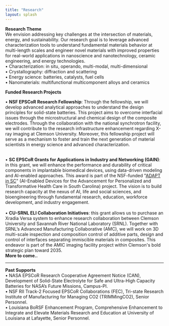 ```yaml
---
title: "Research"
layout: splash
---
```

<!-- &bull;&nbsp;text<br> -->

<b>Research Theme</b><br>
We envision addressing key challenges at the intersection of materials, energy, and sustainability. Our research goal is to leverage advanced characterization tools to understand fundamental materials behavior at multi-length scales and engineer novel materials with improved properties for real-world applications in nanoscience and nanotechnology, ceramic engineering, and energy technologies.<br>
&bull;&nbsp;Characterization: in situ, operando, multi-modal, multi-dimensional<br>
&bull;&nbsp;Crystallography: diffraction and scattering<br>
&bull;&nbsp;Energy science: batteries, catalysts, fuel cells<br>
&bull;&nbsp;Nanomaterials: multifunctional multicomponent alloys and ceramics<br>

<b>Funded Research Projects</b><br>
<!-- <img src="/assets/misc/placeholder_wide.jpg" alt="placeholder_wide"><br> -->
&bull;&nbsp;<b>NSF EPSCoR Research Fellowship</b>: Through the fellowship, we will develop advanced analytical approaches to understand the design principles for solid-state batteries. This project aims to overcome interfacial issues through the microstructural and chemical design of the composite electrodes. Through the collaboration with the national synchrotron facility, we will contribute to the research infrastructure enhancement regarding X-ray imaging at Clemson University. Moreover, this fellowship project will serve as a mechanism to foster and train the next generation of material scientists in energy science and advanced characterization.<br>
<!-- As one of the two awardee in SC and the only junior faculty awardee in SC -->
<br>
&bull;&nbsp;<b>SC EPSCoR Grants for Applications in Industry and Networking (GAIN)</b>: in this grant, we will enhance the performance and durability of critical components in implantable biomedical devices, using data-driven modeling and AI-enabled approaches. This award is part of the NSF-funded "<u>ADAPT in SC</u>" (AI-Enabled Devices for the Advancement for Personalized and Transformative Health Care in South Carolina) project. The vision is to build research capacity at the nexus of AI, life and social sciences, and bioengineering through fundamental research, education, workforce development, and industry engagement.<br>
<br>
&bull;&nbsp;<b>CU-SRNL ELI Collaboration Initiatives</b>: this grant allows us to purchase an Xradia Versa system to enhance research collaboration between Clemson University and Savannah River National Laboratory (SRNL). Together with SRNL’s Advanced Manufacturing Collaborative (AMC), we will work on 3D multi-scale inspection and composition control of additive parts, design and control of interfaces separating immiscible materials in composites. This endeavor is part of the AMIC imaging facility project within Clemson's bold strategic plan toward 2035.<br>
<b>More to come..</b>

<hr>
<b>Past Supports</b><br>
&bull;&nbsp;NASA EPSCoR Research Cooperative Agreement Notice (CAN), Development of Solid-State Electrolyte for Safe and Ultra-High Capacity Batteries for NASA’s Future Missions, Campus-PI.<br>
&bull;&nbsp;NSF RII Track-2 Focused EPSCoR Collaborations (FEC), Tri-state Research Institute of Manufacturing for Managing CO2 (TRIMMingCO2), Senior Personnel.<br>
&bull;&nbsp;Louisiana BoRSF Enhancement Program, Comprehensive Enhancement to Integrate and Elevate Materials Research and Education at University of Louisiana at Lafayette, Senior Personnel.<br>